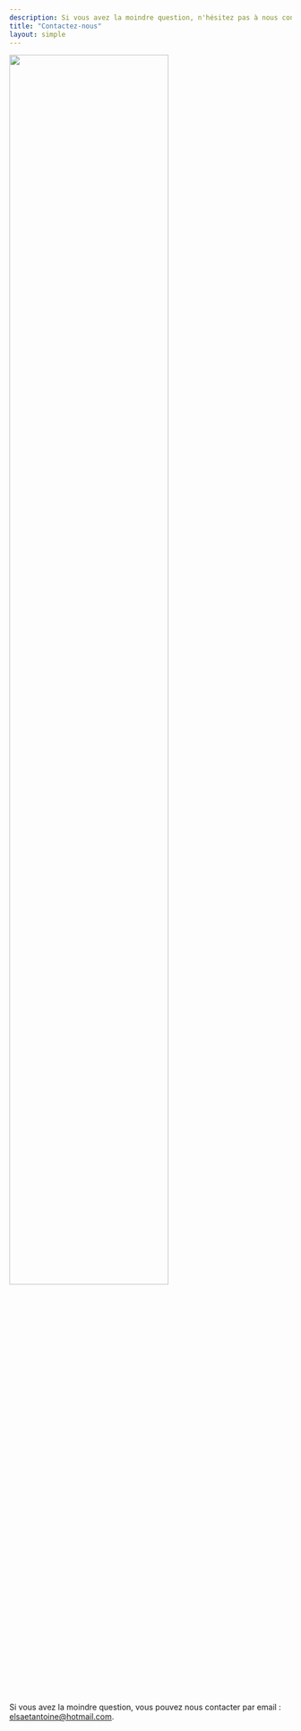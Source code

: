 ```yaml
---
description: Si vous avez la moindre question, n'hésitez pas à nous contacter.
title: "Contactez-nous"
layout: simple
---
```


<img src="/photo/barbaracox/DSC_5207.jpg" alt="" width="75%">

Si vous avez la moindre question, vous pouvez nous contacter par email : [elsaetantoine@hotmail.com](mailto:elsaetantoine@hotmail.com).
